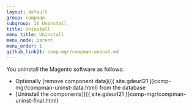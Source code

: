 ```yaml
---
layout: default 
group: compman
subgroup: 16_Uninstall
title: Uninstall
menu_title: Uninstall
menu_node: parent
menu_order: 1
github_link21: comp-mgr/compman-uninst.md
---
```


You uninstall the Magento software as follows:

*	Optionally [remove component data]({{ site.gdeurl21 }}comp-mgr/compman-uninst-data.html) from the database
*	[Uninstall the components]({{ site.gdeurl21 }}comp-mgr/compman-uninst-final.html)

